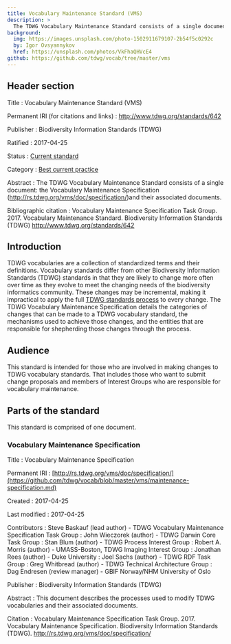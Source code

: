 ```yaml
---
title: Vocabulary Maintenance Standard (VMS)
description: >
  The TDWG Vocabulary Maintenance Standard consists of a single document: the [Vocabulary Maintenance Specification](https://github.com/tdwg/vocab/blob/master/vms/maintenance-specification.md). That document describes the processes used to modify TDWG vocabularies and their associated documents.
background:
  img: https://images.unsplash.com/photo-1502911679107-2b54f5c0292c
  by: Igor Ovsyannykov
  href: https://unsplash.com/photos/VkFhaQHVcE4
github: https://github.com/tdwg/vocab/tree/master/vms
---
```

## Header section

Title
: Vocabulary Maintenance Standard (VMS)

Permanent IRI (for citations and links)
: <http://www.tdwg.org/standards/642>

Publisher
: Biodiversity Information Standards (TDWG)

Ratified
: 2017-04-25

Status
: [Current standard](/standards/status-and-categories/#status)

Category
: [Best current practice](/standards/status-and-categories/#category)

Abstract
: The TDWG Vocabulary Maintenance Standard consists of a single document: the Vocabulary Maintenance Specification (<http://rs.tdwg.org/vms/doc/specification/>)and their associated documents.

Bibliographic citation
: Vocabulary Maintenance Specification Task Group. 2017. Vocabulary Maintenance Standard. Biodiversity Information Standards (TDWG) <http://www.tdwg.org/standards/642>

## Introduction

TDWG vocabularies are a collection of standardized terms and their definitions. Vocabulary standards differ from other Biodiversity Information Standards (TDWG) standards in that they are likely to change more often over time as they evolve to meet the changing needs of the biodiversity informatics community. These changes may be incremental, making it impractical to apply the full [TDWG standards process](../../about/process) to every change. The TDWG Vocabulary Maintenance Specification details the categories of changes that can be made to a TDWG vocabulary standard, the mechanisms used to achieve those changes, and the entities that are responsible for shepherding those changes through the process.

## Audience

This standard is intended for those who are involved in making changes to TDWG vocabulary standards. That includes those who want to submit change proposals and members of Interest Groups who are responsible for vocabulary maintenance.

## Parts of the standard

This standard is comprised of one document.

### Vocabulary Maintenance Specification

Title
: Vocabulary Maintenance Specification

Permanent IRI
: [http://rs.tdwg.org/vms/doc/specification/](https://github.com/tdwg/vocab/blob/master/vms/maintenance-specification.md)

Created
: 2017-04-25

Last modified
: 2017-04-25

Contributors
: Steve Baskauf (lead author) - TDWG Vocabulary Maintenance Specification Task Group
: John Wieczorek (author) - TDWG Darwin Core Task Group
: Stan Blum (author) - TDWG Process Interest Group
: Robert A. Morris (author) - UMASS-Boston, TDWG Imaging Interest Group
: Jonathan Rees (author) - Duke University
: Joel Sachs (author) - TDWG RDF Task Group
: Greg Whitbread (author) - TDWG Technical Architecture Group
: Dag Endresen (review manager) - GBIF Norway/NHM University of Oslo

Publisher
: Biodiversity Information Standards (TDWG)

Abstract
: This document describes the processes used to modify TDWG vocabularies and their associated documents.

Citation
: Vocabulary Maintenance Specification Task Group. 2017. Vocabulary Maintenance Specification. Biodiversity Information Standards (TDWG). <http://rs.tdwg.org/vms/doc/specification/>
